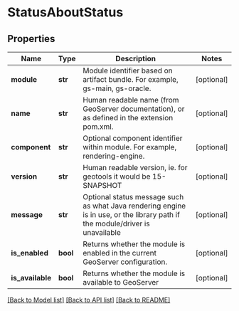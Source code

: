 # StatusAboutStatus

## Properties
Name | Type | Description | Notes
------------ | ------------- | ------------- | -------------
**module** | **str** | Module identifier based on artifact bundle. For example, gs-main, gs-oracle.  | [optional] 
**name** | **str** | Human readable name (from GeoServer documentation), or as defined in the extension pom.xml.  | [optional] 
**component** | **str** | Optional component identifier within module. For example, rendering-engine.  | [optional] 
**version** | **str** | Human readable version, ie. for geotools it would be 15-SNAPSHOT  | [optional] 
**message** | **str** | Optional status message such as what Java rendering engine is in use, or the library path if the module/driver is unavailable  | [optional] 
**is_enabled** | **bool** | Returns whether the module is enabled in the current GeoServer configuration.  | [optional] 
**is_available** | **bool** | Returns whether the module is available to GeoServer  | [optional] 

[[Back to Model list]](../README.md#documentation-for-models) [[Back to API list]](../README.md#documentation-for-api-endpoints) [[Back to README]](../README.md)


